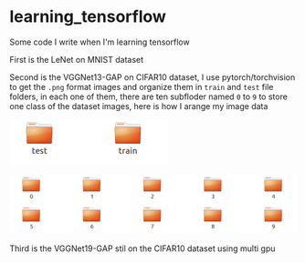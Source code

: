 # learning_tensorflow
Some code I write when I'm learning tensorflow

First is the LeNet on MNIST dataset

Second is the VGGNet13-GAP on CIFAR10 dataset, I use pytorch/torchvision to get the `.png` format images and organize them in `train` and `test` file folders, in each one of them, there are ten subfloder named `0` to `9` to store one class of the dataset images, here is how I arange my image data

![image1](https://github.com/assassint2017/learning_tensorflow/blob/master/img/Screenshot%20from%202018-04-12%2022-27-03.png)

![image1](https://github.com/assassint2017/learning_tensorflow/blob/master/img/Screenshot%20from%202018-04-12%2022-27-11.png)

Third is the VGGNet19-GAP stil on the CIFAR10 dataset using multi gpu
